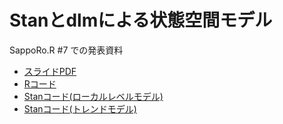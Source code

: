 # Stanとdlmによる状態空間モデル

SappoRo.R #7 での発表資料

- [スライドPDF](https://github.com/ito4303/SappoRoR7/blob/master/rstan_ssm.pdf)
- [Rコード](https://github.com/ito4303/SappoRoR7/blob/master/rstan_ssm.R)
- [Stanコード(ローカルレベルモデル)](https://github.com/ito4303/SappoRoR7/blob/master/dlm1.stan)
- [Stanコード(トレンドモデル)](https://github.com/ito4303/SappoRoR7/blob/master/dlm1.stan)